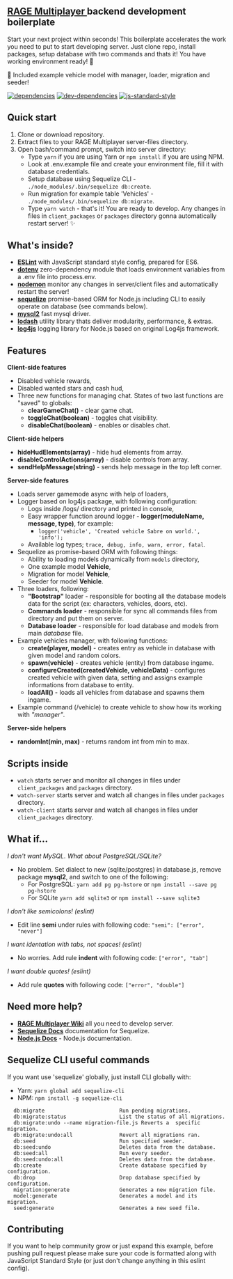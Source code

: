 
## [RAGE Multiplayer ] backend development boilerplate
Start your next project within seconds! This boilerplate accelerates the work you need to put to start developing server. Just clone repo, install packages, setup database with two commands and thats it! You have working environment ready! :clap:

:car: Included example vehicle model with manager, loader, migration and seeder!

[![dependencies](https://david-dm.org/rchl2/ragemp-starter/status.svg)](https://david-dm.org/rchl2/ragemp-starter) [![dev-dependencies](https://david-dm.org/rchl2/ragemp-starter/dev-status.svg)](https://david-dm.org/rchl2/ragemp-starter?type=dev) [![js-standard-style](https://img.shields.io/badge/code%20style-standard-brightgreen.svg)](http://standardjs.com)

## Quick start
1. Clone or download repository.
2. Extract files to your RAGE Multiplayer server-files directory.
3. Open bash/command prompt, switch into server directory:
	- Type `yarn` if you are using Yarn or `npm install` if you are using NPM.
	- Look at .env.example file and create your environment file, fill it with database credentials.
	- Setup database using Sequelize CLI - `./node_modules/.bin/sequelize db:create`.
	- Run migration for example table 'Vehicles' - `./node_modules/.bin/sequelize db:migrate`.
	- Type `yarn watch` - that's it! You are ready to develop. Any changes in files in `client_packages` or `packages` directory gonna automatically restart server! :sparkles:

## What's inside?
- **[ESLint]** with JavaScript standard style config, prepared for ES6.
- **[dotenv]** zero-dependency module that loads environment variables from a .env file into process.env.
- **[nodemon]** monitor any changes in server/client files and automatically restart the server!
- **[sequelize]** promise-based ORM for Node.js including CLI to easily operate on database (see commands below).
- **[mysql2]** fast mysql driver.
- **[lodash]** utility library thats deliver modularity, performance, & extras.
- **[log4js]** logging library for Node.js based on original Log4js framework.

## Features
**Client-side features**
 - Disabled vehicle rewards,
 - Disabled wanted stars and cash hud,
 - Three new functions for managing chat. States of two last functions are "saved" to globals:
	 - **clearGameChat()** - clear game chat.
	 - **toggleChat(boolean)** - toggles chat visibility.
	 - **disableChat(boolean)** - enables or disables chat.
 
**Client-side helpers**
 - **hideHudElements(array)** - hide hud elements from array.
 - **disableControlActions(array)** - disable controls from array.
 - **sendHelpMessage(string)** - sends help message in the top left corner.

**Server-side features**
 - Loads server gamemode async with help of loaders,
 - Logger based on log4js package, with following configuration:
	 - Logs inside /logs/ directory and printed in console,
	 - Easy wrapper function around logger - **logger(moduleName,  message,  type)**, for example:
		 - `logger('vehicle', 'Created vehicle Sabre on world.', 'info');`
	 - Available log types; `trace, debug, info, warn, error, fatal`.
 - Sequelize as promise-based ORM with following things:
	 - Ability to loading models dynamically from `models` directory,
	 - One example model **Vehicle**,
	 - Migration for model **Vehicle**,
	 - Seeder for model **Vehicle**.
 - Three loaders, following:
	 - **"Bootstrap"** loader - responsible for booting all the database models data for the script (ex: characters, vehicles, doors, etc).
	 - **Commands loader** - responsible for sync all commands files from directory and put them on server.
	 - **Database loader** - responsible for load database and models from main *database* file.
- Example vehicles manager, with following functions:
	- **create(player, model)** - creates entry as vehicle in database with given model and random colors.
	- **spawn(vehicle)** - creates vehicle (entity) from database ingame.
	- **configureCreated(createdVehicle, vehicleData)** - configures created vehicle with given data, setting  and assigns example informations from database to entity.
	- **loadAll()** - loads all vehicles from database and spawns them ingame.
- Example command (/vehicle) to create vehicle to show how its working with *"manager"*.
 
**Server-side helpers**
 - **randomInt(min, max)** - returns random int from min to max.

## Scripts inside
- `watch`  starts server and monitor all changes in files under  `client_packages` and `packages` directory.
- `watch-server` starts server and watch all changes in files under `packages` directory.
- `watch-client` starts server and watch all changes in files under `client_packages` directory.

## What if...
*I don't want MySQL. What about PostgreSQL/SQLite?*
- No problem. Set dialect to new (sqlite/postgres) in database.js, remove package **mysql2**, and switch to one of the following:
 	- For PostgreSQL: `yarn add pg pg-hstore` or `npm install --save pg pg-hstore`
 	- For SQLite `yarn add sqlite3` or `npm install --save sqlite3`

*I don't like semicolons! (eslint)*
- Edit line **semi** under rules with following code: `"semi": ["error", "never"]`

*I want identation with tabs, not spaces! (eslint)*
- No worries. Add rule **indent** with following code: `["error", "tab"]`

*I want double quotes! (eslint)*
- Add rule **quotes** with following code: `["error", "double"]`

## Need more help?
- **[RAGE Multiplayer Wiki]** all you need to develop server.
- **[Sequelize Docs]** documentation for Sequelize.
- **[Node.js Docs]** - Node.js documentation.

## Sequelize CLI useful commands
If you want use 'sequelize' globally, just install CLI globally with: 

 - Yarn: `yarn global add sequelize-cli` 
 - NPM: `npm install -g sequelize-cli`

```
  db:migrate                        Run pending migrations.
  db:migrate:status                 List the status of all migrations.
  db:migrate:undo --name migration-file.js Reverts a  specific migration.
  db:migrate:undo:all               Revert all migrations ran.
  db:seed                           Run specified seeder.
  db:seed:undo                      Deletes data from the database.
  db:seed:all                       Run every seeder.
  db:seed:undo:all                  Deletes data from the database.
  db:create                         Create database specified by configuration.
  db:drop                           Drop database specified by configuration.
  migration:generate                Generates a new migration file.
  model:generate                    Generates a model and its migration.
  seed:generate                     Generates a new seed file.
```

## Contributing
If you want to help community grow or just expand this example, before pushing pull request please make sure your code is formatted along with JavaScript Standard Style (or just don't change anything in this eslint config).

[//]: # (https://stackoverflow.com/questions/4823468/comments-in-markdown)

[ESLint]: <https://eslint.org/>
[dotenv]: <https://github.com/motdotla/dotenv>
[nodemon]: <https://github.com/remy/nodemon>
[sequelize]: <http://docs.sequelizejs.com/>
[mysql2]: <https://github.com/sidorares/node-mysql2>
[lodash]: <https://lodash.com/>
[log4js]: <https://github.com/log4js-node/log4js-node>
[node.js]: <http://nodejs.org>
[RAGE Multiplayer ]: <https://rage.mp/>
[RAGE Multiplayer Wiki]: <https://wiki.rage.mp/index.php?title=Main_Page>
[Sequelize Docs]: <http://docs.sequelizejs.com/>
[Node.js Docs]: <https://nodejs.org/dist/latest-v8.x/docs/api/>

